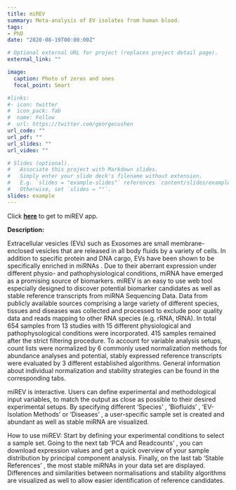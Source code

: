 ```yaml
---
title: miREV
summary: Meta-analysis of EV isolates from human blood.
tags:
- PhD
date: "2020-08-19T00:00:00Z"

# Optional external URL for project (replaces project detail page).
external_link: ""

image:
  caption: Photo of zeros and ones
  focal_point: Smart

#links:
#- icon: twitter
#  icon_pack: fab
#  name: Follow
#  url: https://twitter.com/georgecushen
url_code: ""
url_pdf: ""
url_slides: ""
url_video: ""

# Slides (optional).
#   Associate this project with Markdown slides.
#   Simply enter your slide deck's filename without extension.
#   E.g. `slides = "example-slides"` references `content/slides/example-slides.md`.
#   Otherwise, set `slides = ""`.
slides: example
---
```


Click [**here**](http://141.40.217.80:3838/miREV/) to get to miREV app.

**Description:**
   
Extracellular vesicles (EVs) such as Exosomes are small membrane-enclosed vesicles that are released in all body fluids by a variety of cells. In addition to specific protein and DNA cargo, EVs have been shown to be specifically enriched in miRNAs . Due to their aberrant expression under different physio- and pathophysiological conditions, miRNA have emerged as a promising source of biomarkers.
miREV is an easy to use web tool especially designed to discover potential biomarker candidates as well as stable reference transcripts from miRNA Sequencing Data. Data from publicly available sources comprising a large variety of different species, tissues and diseases was collected and processed to exclude poor quality data and reads mapping to other RNA species (e.g. rRNA, tRNA).
In total 654 samples from 13 studies with 15 different physiological and pathophysological conditions were incorporated. 415 samples remained after the strict filtering procedure. To account for variable analysis setups, count lists were normalized by 6 commonly used normalization methods for abundance analyses and potential, stably expressed reference transcripts were evaluated by 3 different established algorithms. General information about individual normalization and stability strategies can be found in the corresponding tabs.
    
miREV is interactive. Users can define experimental and methodological input variables, to match the output as close as possible to their desired experimental setups. By specifying different ‘Species’ , ‘Biofluids’ , ‘EV-Isolation Methods’ or ‘Diseases’ , a user-specific sample set is created and abundant as well as stable miRNA are visualized.
    
How to use miREV: Start by defining your experimental conditions to select a sample set. Going to the next tab ‘PCA and Readcounts’ , you can download expression values and get a quick overview of your sample distribution by principal component analysis. Finally, on the last tab ‘Stable References’ , the most stable miRNAs in your data set are displayed. Differences and similarities between normalisations and stability algorithms are visualized as well to allow easier identification of reference candidates.